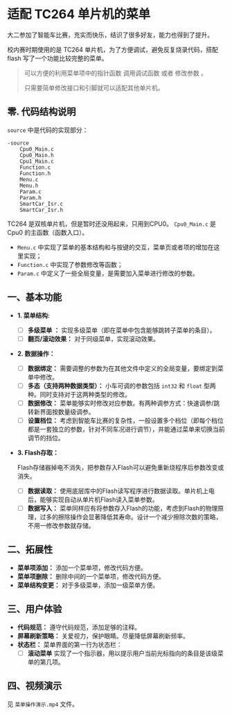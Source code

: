 # 适配 TC264 单片机的菜单

大二参加了智能车比赛，充实而快乐，结识了很多好友，能力也得到了提升。

校内赛时期使用的是 TC264 单片机，为了方便调试，避免反复烧录代码，搭配 flash 写了一个功能比较完整的菜单。

>   可以方便的利用菜单项中的指针函数 调用调试函数 或者 修改参数 。
>
>   只需要简单修改接口和引脚就可以适配其他单片机。

## 零. 代码结构说明

`source` 中是代码的实现部分：

```
-source
    Cpu0_Main.c
    Cpu0_Main.h
    Cpu1_Main.c
    Function.c
    Function.h
    Menu.c
    Menu.h
    Param.c
    Param.h
    SmartCar_Isr.c
    SmartCar_Isr.h
```

TC264 是双核单片机，但是暂时还没用起来，只用到CPU0。 `Cpu0_Main.c` 是 Cpu0 的主函数（函数入口）。

*   `Menu.c` 中实现了菜单的基本结构和与按键的交互，菜单页或者项的增加在这里实现；
*   `Function.c` 中实现了参数修改等函数；
*   `Param.c` 中定义了一些全局变量，是需要加入菜单进行修改的参数。

## 一、基本功能

+ **1. 菜单结构:** 

    - [ ] **多级菜单 ：** 实现多级菜单（即在菜单中包含能够跳转子菜单的条目）。
    - [ ] **翻页/滚动效果：** 对于同级菜单，实现滚动效果。

+ **2. 数据操作：**

    - [ ] **数据绑定：** 需要调整的参数为在其他文件中定义的全局变量，要绑定到菜单中修改。
    - [ ] **多态（支持两种数据类型）：** 小车可调的参数包括 `int32` 和 `float` 型两种。同时支持对于这两种类型的修改。
    - [ ] **数据修改：** 菜单能够实时修改对应参数。有两种调参方式：快速调参/跳转新界面按数量级调参。
    - [ ] **设置档位：** 考虑到智能车比赛的复杂性，一般设置多个档位（即每个档位都是一套独立的参数，针对不同车况进行调节），并能通过菜单来切换当前调节的挡位。

+ **3. Flash存取：**

    Flash存储器掉电不消失，把参数存入Flash可以避免重新烧程序后参数改变或消失。

    - [ ] **数据读取：** 使用底层库中的Flash读写程序进行数据读取。单片机上电后，能够实现自动从单片机Flash读入菜单参数。
    - [ ] **数据写入：** 菜单同样应有将参数存入Flash的功能，考虑到Flash的物理原理，过多的擦除操作会显著降低其寿命。设计一个减少擦除次数的策略，不用一修改参数就存储。

## 二、拓展性

- **菜单项添加：** 添加一个菜单项，修改代码方便。
- **菜单项删除：** 删除中间的一个菜单项，修改代码方便。
- **菜单结构变更：** 对于多级菜单，添加一级菜单方便。

## 三、用户体验

- **代码规范：** 遵守代码规范，添加足够的注释。
- **屏幕刷新策略：** 关爱视力，保护眼睛。尽量降低屏幕刷新频率。
- **状态栏：** 菜单界面的第一行为状态栏：
    - [ ] **滚动菜单** 实现了一个指示器，用以提示用户当前光标指向的条目是该级菜单的第几项。

## 四、视频演示

见 `菜单操作演示.mp4` 文件。